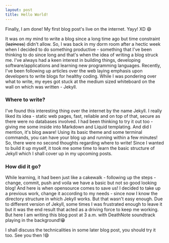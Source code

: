 ```yaml
---
layout: post
title: Hello World!
---
```


Finally, I am done! My first blog post's live on the internet. Yayy! XD :smile:

It was on my mind to write a blog since a long time ago but time constraint (~~laziness~~) didn't allow. So, I was back in my dorm room after a hectic week when I decided to do something productive - something that I've been thinking to do since long and that's when the idea of writing a blog struck me. I've always had a keen interest in building things, developing software/applications and learning new programming languages. Recently, I've been following up articles over the web laying emphasis upon developers to write blogs for healthy coding. While I was pondering over what to write, my eyes got stuck at the medium sized whiteboard on the wall on which was written - Jekyll.


### Where to write?

I've found this interesting thing over the internet by the name Jekyll. I really liked its idea - static web pages, fast, reliable and on top of that, secure as there were no databases involved. I had been thinking to try it out too - giving me some inside into Markdown and Liquid templating. And did I mention, it's blog aware! Using its basic theme and some terminal commands, you can have your blog up and running within a few minutes! So, there were no second thoughts regarding where to write! Since I wanted to build it up myself, it took me some time to learn the basic structure of Jekyll which I shall cover up in my upcoming posts.

### How did it go?

While learning, it had been just like a cakewalk - following up the steps - change, commit, push and voila we have a basic but not so good looking blog! And here is when opensource comes to save us! I decided to take up a previous work, change it according to my needs - since now I know the directory structure in which Jekyll works. But that wasn't easy enough. Due to different version of Jekyll, some times I was frustrated enough to leave it but it was the end result that acted as a driving force to keep me working. But here I am writing this blog post at 3 a.m. with DeathNote soundtrack playing in the background!:grin:

I shall discuss the technicalities in some later blog post, you should try it too. See you then !:smile: